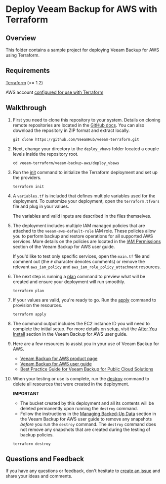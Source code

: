 # Deploy Veeam Backup for AWS with Terraform

## Overview

This folder contains a sample project for deploying Veeam Backup for AWS using Terraform.

## Requirements

[Terraform](https://www.terraform.io/downloads) (>= 1.2)

AWS account [configured for use with Terraform](https://registry.terraform.io/providers/hashicorp/aws/latest/docs#authentication-and-configuration)

## Walkthrough

1) First you need to clone this repository to your system. Details on cloning remote repositories are located in the [GitHub docs](https://docs.github.com/en/get-started/getting-started-with-git/about-remote-repositories). You can also download the repository in ZIP format and extract locally.

   ```shell
   git clone https://github.com/VeeamHub/veeam-terraform.git
   ```

1) Next, change your directory to the `deploy_vbaws` folder located a couple levels inside the repository root.

   ```shell
   cd veeam-terraform/veeam-backup-aws/deploy_vbaws
   ```

1) Run the [init](https://www.terraform.io/cli/commands/init) command to initialize the Terraform deployment and set up the providers.

   ```shell
   terraform init
   ```

1) A `variables.tf` is included that defines multiple variables used for the deployment. To customize your deployment, open the `terraform.tfvars` file and plug in your values.

   The variables and valid inputs are described in the files themselves.

1) The deployment includes multiple IAM managed policies that are attached to the `veeam-aws-default-role` IAM role. These policies allow you to perform backup and restore operations for all supported AWS services. More details on the policies are located in the [IAM Permissions](https://helpcenter.veeam.com/docs/vbaws/guide/system_requirements_permissions.html) section of the Veeam Backup for AWS user guide.

   If you'd like to test only specific services, open the `main.tf` file and comment out (the `#` character denotes comments) or remove the relevant `aws_iam_policy` and `aws_iam_role_policy_attachment` resources.

1) The next step is running a [plan](https://www.terraform.io/cli/commands/plan) command to preview what will be created and ensure your deployment will run smoothly.

   ```shell
   terraform plan
   ```

1) If your values are valid, you're ready to go. Run the [apply](https://www.terraform.io/cli/commands/apply) command to provision the resources.

   ```shell
   terraform apply
   ```

1) The command output includes the EC2 instance ID you will need to complete the initial setup. For more details on setup, visit the [After You Install](https://helpcenter.veeam.com/docs/vbaws/guide/initial_configuration.html) section in the Veeam Backup for AWS user guide.

1) Here are a few resources to assist you in your use of Veeam Backup for AWS.
   - [Veeam Backup for AWS product page](https://www.veeam.com/aws-backup.html)
   - [Veeam Backup for AWS user guide](https://helpcenter.veeam.com/docs/vbaws/guide/)
   - [Best Practice Guide for Veeam Backup for Public Cloud Solutions](https://bp.veeam.com/vbcloud)

1) When your testing or use is complete, run the [destroy](https://www.terraform.io/cli/commands/destroy) command to delete all resources that were created in the deployment.

   **IMPORTANT**

   - The bucket created by this deployment and all its contents will be deleted permanently upon running the `destroy` command.
   - Follow the instructions in the [Managing Backed-Up Data](https://helpcenter.veeam.com/docs/vbaws/guide/backups_view.html) section in the Veeam Backup for AWS user guide to remove any snapshots _before_ you run the `destroy` command. The `destroy` command does not remove any snapshots that are created during the testing of backup policies.

   ```shell
   terraform destroy
   ```

## Questions and Feedback

If you have any questions or feedback, don't hesitate to [create an issue](https://github.com/VeeamHub/veeam-terraform/issues/new/choose) and share your ideas and comments.
